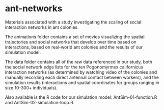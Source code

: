 # ant-networks
Materials associated with a study investigating the scaling of social interaction networks in ant colonies.

The animations folder contains a set of movies visualizing the spatial trajectories and social networks that develop over time based on interactions, based on real-world ant colonies and the results of our simulation model.

The data folder contains all of the raw data referenced in our study, both the social network edge lists for the ten Pogonomyrmex californicus interaction networks (as determined by watching video of the colonies and manually recording each direct antennal contact between workers), and the simulation results (interactions and spatial coordinates for groups ranging in size 10-300+ individuals). 

Also available is the R code for our simulation model: AntSim-01-function.R and AntSim-02-simulation-loop.R.
